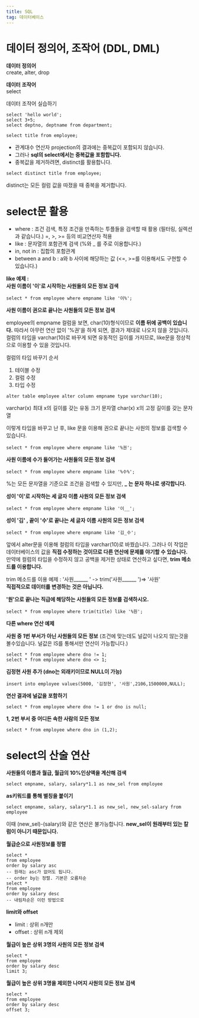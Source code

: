 ```yaml
---
title: SQL
tag: 데이터베이스
---
```


# 데이터 정의어, 조작어 (DDL, DML)
**데이터 정의어**   
create, alter, drop

**데이터 조작어**    
select

데이터 조작어 실습하기
```
select 'hello world';
select 3+5;
select deptno, deptname from department;

select title from employee;
```
* 관계대수 연산자 projection의 결과에는 중복값이 포함되지 않습니다.
* 그러나 **sql의 select에서는 중복값을 포함합니다.**
* 중복값을 제거하려면, distinct를 활용합니다.

```
select distinct title from employee;
```
distinct는 모든 컬럼 값을 따졌을 때 중복을 제거합니다.

# select문 활용
* where : 조건 검색, 특정 조건을 만족하는 투플들을 검색할 때 활용 (필터링, 실렉션과 같습니다.) =, >, >= 등의 비교연산자 적용
* like : 문자열의 포함관계 검색 (%와 _ 를 주로 이용합니다.)
* in, not in : 집합의 포함관계
* between a and b : a와 b 사이에 해당하는 값 (<=, >=를 이용해서도 구현할 수 있습니다.)

**like 예제 :**     
**사원 이름이 '이'로 시작하는 사원들의 모든 정보 검색**   
```
select * from employee where empname like '이%';
```
**사원 이름이 권으로 끝나는 사원들의 모든 정보 검색**   

employee의 empname 컬럼을 보면, char(10)형식이므로 **이름 뒤에 공백이 있습니다.** 따라서 아무런 연산 없이 '%권'을 하게 되면, 결과가 제대로 나오지 않을 것입니다.     
컬럼의 타입을 varchar(10)로 바꾸게 되면 유동적인 길이를 가지므로, like문을 정상적으로 이용할 수 있을 것입니다.

컬럼의 타입 바꾸기 순서
1. 테이블 수정
2. 컬럼 수정
3. 타입 수정

```
alter table employee alter column empname type varchar(10);
```
varchar(x) 최대 x의 길이를 갖는 유동 크기 문자열
char(x) x의 고정 길이를 갖는 문자열

이렇게 타입을 바꾸고 난 후, like 문을 이용해 권으로 끝나는 사원의 정보를 검색할 수 있습니다.
```
select * from employee where empname like '%권';
```
**사원 이름에 수가 들어가는 사원들의 모든 정보 검색**     
```
select * from employee where empname like '%수%';
```
%는 모든 문자열을 기준으로 조건을 검색할 수 있지만,  **_ 는 문자 하나로 생각합니다.**    

**성이 '이'로 시작하는 세 글자 이름 사원의 모든 정보 검색**
```
select * from employee where empname like '이__';
```
**성이 '김' , 끝이 '수'로 끝나는 세 글자 이름 사원의 모든 정보 검색**   
```
select * from employee where empname like '김_수';
```

앞에서 alter문을 이용해 컬럼의 타입을 varchar(10)로 바꿨습니다. 그러나 이 작업은 데이터베이스의 값을 **직접 수정하는 것이므로 다른 연산에 문제를 야기할 수 있습니다.** 만약에 컬럼의 타입을 수정하지 않고 공백을 제거한 상태로 연산하고 싶다면, **trim 메소드를 이용합니다.**

trim 메소드를 이용 예제 : '사원______ ' -> trim('사원______  ')=> '사원'    
**직접적으로 데이터를 변경하는 것은 아닙니다.**

**'원'으로 끝나는 직급에 해당하는 사원들의 모든 정보를 검색하시오.**  
```
select * from employee where trim(title) like '%원';
```

**다른 where 연산 예제**   

**사원 중 1번 부서가 아닌 사원들의 모든 정보** (조건에 맞는데도 널값이 나오지 않는것을 볼수있습니다. 널값은 IS를 통해서만 연산이 가능합니다.)
```
select * from employee where dno != 1;
select * from employee where dno <> 1;
```

**김정현 사원 추가 (dno는 외래키이므로 NULL이 가능)**
```
insert into employee values(5000, '김정현', '사원',2106,1500000,NULL);
```

**연산 결과에 널값을 포함하기**
```
select * from employee where dno != 1 or dno is null;
```

**1, 2번 부서 중 어디든 속한 사람의 모든 정보**
```
select * from employee where dno in (1,2);
```
# select의 산술 연산

**사원들의 이름과 월급, 월급의 10%인상액을 계산해 검색**
```
select empname, salary, salary*1.1 as new_sel from employee
```
**as키워드를 통해 별칭을 붙이기**
```
select empname, salary, salary*1.1 as new_sel, new_sel-salary from employee
```
이때 (new_sel)-(salary)와 같은 연산은 불가능합니다. **new_sel이 원래부터 있는 칼럼이 아니기 때문입니다.**

**월급순으로 사원정보를 정렬**
```
select *
from employee
order by salary asc
-- 원래는 asc가 없어도 됩니다.
-- order by는 정렬. 기본은 오름차순
select *
from employee
order by salary desc
-- 내림차순은 이런 방법으로
```

**limit와 offset**   
* limit : 상위 n개만
* offset : 상위 n개 제외

**월급이 높은 상위 3명의 사원의 모든 정보 검색**
```
select *
from employee
order by salary desc
limit 3;
```
**월급이 높은 상위 3명을 제외한 나머지 사원의 모든 정보 검색**
```
select *
from employee
order by salary desc
offset 3;
```
